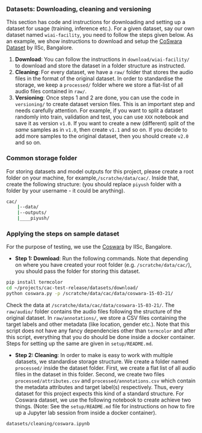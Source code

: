 ### Datasets: Downloading, cleaning and versioning

This section has code and instructions for downloading and setting up a dataset for usage (training, inference etc.). For a given dataset, say our own dataset named `wiai-facility`, you need to follow the steps given below. As an example, we show instructions to download and setup the [CoSwara Dataset](https://github.com/iiscleap/Coswara-Data) by IISc, Bangalore.

1. **Download**: You can follow the instructions in `download/wiai-facility/` to download and store the dataset in a folder structure as instructed.
2. **Cleaning**: For every dataset, we have a `raw/` folder that stores the audio files in the format of the original dataset. In order to standardise the storage, we keep a `processed/` folder where we store a flat-list of all audio files contained in `raw/`.
3. **Versioning**: Once steps 1 and 2 are done, you can use the code in `versioning/` to create dataset version files. This is an important step and needs carefully attention. For example, if you want to split a dataset randomly into train, validation and test, you can use `XXX` notebook and save it as version `v1.0`. If you want to create a new (different) split of the *same* samples as in `v1.0`, then create `v1.1` and so on. If you decide to add more samples to the original dataset, then you should create `v2.0` and so on.

### Common storage folder

For storing datasets and model outputs for this project, please create a root folder on your machine, for example,`/scratche/data/cac/`. Inside that, create the following structure: (you should replace `piyush` folder with a folder by your username - it could be anything).
```bash
cac/
    |--data/
    |--outputs/
    |____piyush/
```

### Applying the steps on sample dataset

For the purpose of testing, we use the [Coswara](https://github.com/iiscleap/Coswara-Data) by IISc, Bangalore.

* **Step 1: Download**: Run the following commands. Note that depending on where you have created your root folder (e.g. `/scratche/data/cac/`), you should pass the folder for storing this dataset.
```bash
pip install termcolor
cd ~/projects/cac-test-release/datasets/download/
python coswara.py -p /scratche/data/cac/data/coswara-15-03-21/
```
Check the data at `/scratche/data/cac/data/coswara-15-03-21/`. The `raw/audio/` folder contains the audio files following the structure of the original dataset. In `raw/annotations/`, we store a CSV files containing the target labels and other metadata (like location, gender etc.). Note that this script does not have any fancy dependencies other than `termcolor` and after this script, everything that you do should be done inside a docker container. Steps for setting up the same are given in `setup/README.md`.


* **Step 2: Cleaning**: In order to make is easy to work with multiple datasets, we standardise storage structure. We create a folder named `processed/` inside the dataset folder. First, we create a flat list of all audio files in the dataset in this folder. Second, we create two files `processed/attributes.csv` and `processed/annotations.csv` which contain the metadata attributes and target label(s) respectively. Thus, every dataset for this project expects this kind of a standard structure. For Coswara dataset, we use the following notebook to create achieve two things. (Note: See the `setup/README.md` file for instructions on how to fire up a Jupyter lab session from inside a docker container).
```bash
datasets/cleaning/coswara.ipynb
```